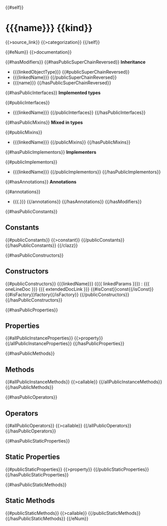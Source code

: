 {{#self}}
# {{{name}}} {{kind}}

{{>source_link}}
{{>categorization}}
{{/self}}

{{#eNum}}
{{>documentation}}

{{#hasModifiers}}
{{#hasPublicSuperChainReversed}}
**Inheritance**

- {{{linkedObjectType}}}
{{#publicSuperChainReversed}}
- {{{linkedName}}}
{{/publicSuperChainReversed}}
- {{{name}}}
{{/hasPublicSuperChainReversed}}

{{#hasPublicInterfaces}}
**Implemented types**

{{#publicInterfaces}}
- {{{linkedName}}}
{{/publicInterfaces}}
{{/hasPublicInterfaces}}

{{#hasPublicMixins}}
**Mixed in types**

{{#publicMixins}}
- {{{linkedName}}}
{{/publicMixins}}
{{/hasPublicMixins}}

{{#hasPublicImplementors}}
**Implementers**

{{#publicImplementors}}
- {{{linkedName}}}
{{/publicImplementors}}
{{/hasPublicImplementors}}

{{#hasAnnotations}}
**Annotations**
  
{{#annotations}}
- {{{.}}}
{{/annotations}}
{{/hasAnnotations}}
{{/hasModifiers}}

{{#hasPublicConstants}}
## Constants

{{#publicConstants}}
{{>constant}}
{{/publicConstants}}
{{/hasPublicConstants}}
{{/clazz}}

{{#hasPublicConstructors}}
## Constructors

{{#publicConstructors}}
{{{linkedName}}} ({{{ linkedParams }}})
: {{{ oneLineDoc }}} {{{ extendedDocLink }}}
{{#isConst}}const{{/isConst}} {{#isFactory}}factory{{/isFactory}}
{{/publicConstructors}}
{{/hasPublicConstructors}}

{{#hasPublicProperties}}
## Properties

{{#allPublicInstanceProperties}}
{{>property}}
{{/allPublicInstanceProperties}}
{{/hasPublicProperties}}

{{#hasPublicMethods}}
## Methods

{{#allPublicInstanceMethods}}
{{>callable}}
{{/allPublicInstanceMethods}}
{{/hasPublicMethods}}

{{#hasPublicOperators}}
## Operators

{{#allPublicOperators}}
{{>callable}}
{{/allPublicOperators}}
{{/hasPublicOperators}}

{{#hasPublicStaticProperties}}
## Static Properties

{{#publicStaticProperties}}
{{>property}}
{{/publicStaticProperties}}
{{/hasPublicStaticProperties}}

{{#hasPublicStaticMethods}}
## Static Methods

{{#publicStaticMethods}}
{{>callable}}
{{/publicStaticMethods}}
{{/hasPublicStaticMethods}}
{{/eNum}}
